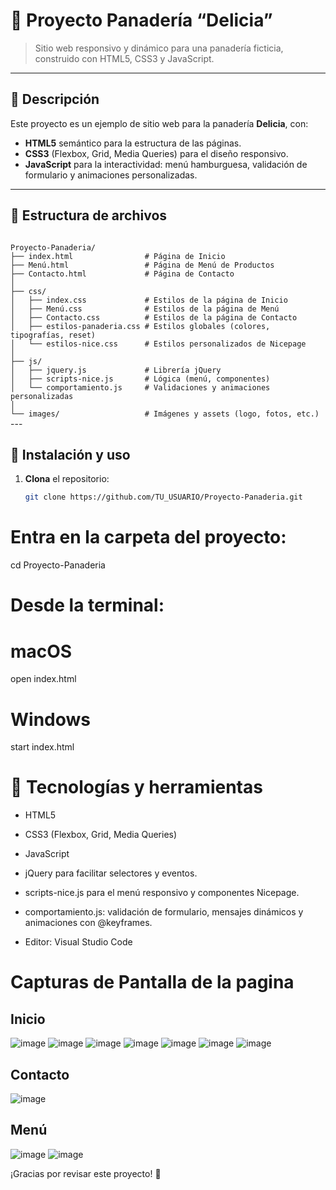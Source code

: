 # 🍞 Proyecto Panadería “Delicia”

> Sitio web responsivo y dinámico para una panadería ficticia, construido con HTML5, CSS3 y JavaScript.

---

## 📖 Descripción

Este proyecto es un ejemplo de sitio web para la panadería **Delicia**, con:

- **HTML5** semántico para la estructura de las páginas.  
- **CSS3** (Flexbox, Grid, Media Queries) para el diseño responsivo.  
- **JavaScript** para la interactividad: menú hamburguesa, validación de formulario y animaciones personalizadas.

---

## 📂 Estructura de archivos

<code>
Proyecto-Panaderia/
├── index.html                # Página de Inicio
├── Menú.html                 # Página de Menú de Productos
├── Contacto.html             # Página de Contacto
│
├── css/
│   ├── index.css             # Estilos de la página de Inicio
│   ├── Menú.css              # Estilos de la página de Menú
│   ├── Contacto.css          # Estilos de la página de Contacto
│   ├── estilos-panaderia.css # Estilos globales (colores, tipografías, reset)
│   └── estilos-nice.css      # Estilos personalizados de Nicepage
│
├── js/
│   ├── jquery.js             # Librería jQuery
│   ├── scripts-nice.js       # Lógica (menú, componentes)
│   └── comportamiento.js     # Validaciones y animaciones personalizadas
│
└── images/                   # Imágenes y assets (logo, fotos, etc.)
</code>  
---

## 🚀 Instalación y uso

1. **Clona** el repositorio:  
   ```bash
   git clone https://github.com/TU_USUARIO/Proyecto-Panaderia.git
# Entra en la carpeta del proyecto:
cd Proyecto-Panaderia

# Desde la terminal:
# macOS
open index.html

# Windows
start index.html

# 🎨 Tecnologías y herramientas
- HTML5

- CSS3 (Flexbox, Grid, Media Queries)

- JavaScript

- jQuery para facilitar selectores y eventos.

- scripts-nice.js para el menú responsivo y componentes Nicepage.

- comportamiento.js: validación de formulario, mensajes dinámicos y animaciones con @keyframes.

- Editor: Visual Studio Code

# Capturas de Pantalla de la pagina 
## Inicio
![image](https://github.com/user-attachments/assets/c98a17d2-0bed-4ed3-a94d-7a9aa9d01002)
![image](https://github.com/user-attachments/assets/ff471b72-cc2f-41a6-923e-8ac214bc9a82)
![image](https://github.com/user-attachments/assets/2cdab65b-ccb2-428f-837d-10a6fe1fc64f)
![image](https://github.com/user-attachments/assets/adacf512-9811-4fc3-9c0b-0b75ca27a088)
![image](https://github.com/user-attachments/assets/d8cddc77-66b0-4192-af8c-d031e8e36c05)
![image](https://github.com/user-attachments/assets/238fbb46-83a0-43d7-ab9c-046ff8b54ca1)
![image](https://github.com/user-attachments/assets/ef03b084-464e-458c-ad08-be6a23fed9ab)

## Contacto
![image](https://github.com/user-attachments/assets/900d38ef-0412-42d8-a4a0-07e9c5bcb5d7)

## Menú
![image](https://github.com/user-attachments/assets/56168d3c-d1dc-46d4-a27c-fd0d09ce6b4b)
![image](https://github.com/user-attachments/assets/cf5f09b7-62b6-4a22-809c-37a1e7d5551b)


¡Gracias por revisar este proyecto! 🌟
